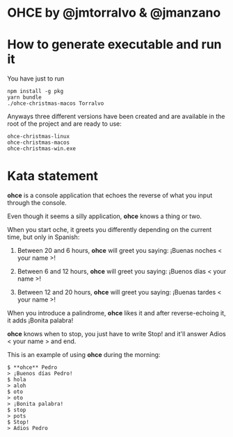 
# OHCE by @jmtorralvo & @jmanzano

# How to generate executable and run it

You have just to run

```
npm install -g pkg
yarn bundle
./ohce-christmas-macos Torralvo
```

Anyways three different versions have been created and are available in the root of the project and are ready to use:

```
ohce-christmas-linux
ohce-christmas-macos
ohce-christmas-win.exe
```

# Kata statement

**ohce** is a console application that echoes the reverse of what you input through the console.

Even though it seems a silly application, **ohce** knows a thing or two.

When you start oche, it greets you differently depending on the current time, but only in Spanish:

1. Between 20 and 6 hours, **ohce** will greet you saying: ¡Buenas noches < your name >!

2. Between 6 and 12 hours, **ohce** will greet you saying: ¡Buenos días < your name >!

3. Between 12 and 20 hours, **ohce** will greet you saying: ¡Buenas tardes < your name >!

When you introduce a palindrome, **ohce** likes it and after reverse-echoing it, it adds ¡Bonita palabra!

**ohce** knows when to stop, you just have to write Stop! and it'll answer Adios < your name > and end.

This is an example of using **ohce** during the morning:

```
$ **ohce** Pedro
> ¡Buenos días Pedro!
$ hola
> aloh
$ oto
> oto
> ¡Bonita palabra!
$ stop
> pots
$ Stop!
> Adios Pedro
```